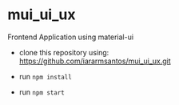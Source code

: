 # mui_ui_ux
Frontend Application using material-ui

- clone this repository using: https://github.com/iararmsantos/mui_ui_ux.git

- run `npm install`

- run `npm start`